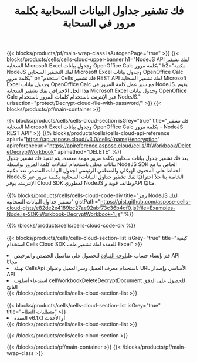 ﻿---
title:  فك تشفير جداول البيانات السحابية بكلمة مرور في السحابة
description:  واجهات برمجة التطبيقات السحابية ومجموعات SDK لـ Microsoft Excel وفك تشفير OpenOffice Calc باستخدام كلمة المرور على الملفات السحابية. فك تشفير جداول البيانات السحابية بواسطة السحابة Cells API. تدعم SDK أنواع لغات التطوير. وهي تشمل Android وC# وGo وJava وNodeJS وPerl وPHP وPython وRuby وswift.
---
{{< blocks/products/pf/main-wrap-class isAutogenPage="true" >}}
{{< blocks/products/cells/cells-cloud-upper-banner h1="NodeJS API لفك تشفير السحابة Microsoft Excel وجدول بيانات OpenOffice Calc بكلمة مرور" h2="مكتبة NodeJS لفك التشفير السحابي Microsoft Excel وجدول بيانات OpenOffice Calc بكلمة مرور" p="استخدم Cells فك تشفير REST API لفك تشفير السحابة Microsoft Excel وجدول بيانات OpenOffice Calc مع سير عمل كلمة المرور في NodeJS. يقوم هذا الحل الاحترافي بفك تشفير السحابة Microsoft Excel وجدول بيانات OpenOffice Calc عبر الإنترنت باستخدام كلمات المرور باستخدام NodeJS." urlsection="protect/Decrypt-cloud-file-with-password/" >}}
{{< blocks/products/pf/main-container >}}

{{< blocks/products/cells/cells-cloud-section isGrey="true" title="فك تشفير السحابة Microsoft Excel وجدول بيانات OpenOffice Calc بكلمة مرور - NodeJS REST API" >}}
{{% blocks/products/cells/cells-cloud-api-reference apiurl="https://api.aspose.cloud/v3.0/cells/{name}/encryption" apireferenceurl="https://apireference.aspose.cloud/cells/#/Workbook/DeleteDecryptWorkbook" apimethod="DELETE" %}}
<br/>
يعد فك تشفير جدول بيانات سحابي بكلمة مرور مهمة معقدة. يتم تنفيذ فك تشفير جدول بيانات محلي باستخدام انتقالات كلمة المرور بواسطة NodeJS SDK الخاص بنا مع الحفاظ على المحتوى الهيكلي والمنطقي الرئيسي لجدول البيانات المصدر. تعد مكتبة NodeJS الخاصة بنا حلاً احترافيًا لفك تشفير جداول البيانات السحابية بكلمة مرور عبر الإنترنت. يوفر Cloud SDK لمطوري NodeJS وظائف قوية وAPI مثاليًا.
<br/>
<br/>
{{% blocks/products/cells/cells-cloud-code-div title="رمز NodeJS لفك تشفير جداول البيانات السحابية" gistPath="https://gist.github.com/aspose-cells-cloud-gists/e82de2e4189bc27ae92abf73c36b4df0.js?file=Examples-Node.js-SDK-Workbook-DecryptWorkbook-1.js" %}}
  
{{% /blocks/products/cells/cells-cloud-code-div %}}
<br/>
<br/>
{{< blocks/products/cells/cells-cloud-section-list isGrey="true" title="كيفية استخدام Cells Cloud SDK للعقدة لفك تشفير ملف Excel" >}}
<li> قم بإنشاء حساب على<a href="https://dashboard.aspose.cloud/">لوحة القيادة</a> للحصول على تفاصيل الحصص والترخيص API مجانًا</li>
<li>تهيئة CellsApi باستخدام معرف العميل وسر العميل وعنوان URL الأساسي وإصدار API</li>
<li>استدعاء أسلوب cellWorkbookDeleteDecryptDocument للحصول على الدفق الناتج</li>
{{< /blocks/products/cells/cells-cloud-section-list >}}
<br/>
<br/>
{{< blocks/products/cells/cells-cloud-section-list isGrey="true" title="متطلبات النظام" >}}
<li>العقدة v6.17.1 أو الأحدث</li>
{{< /blocks/products/cells/cells-cloud-section-list >}}

{{< /blocks/products/cells/cells-cloud-section >}}

{{< /blocks/products/pf/main-container >}}
{{< /blocks/products/pf/main-wrap-class >}}
